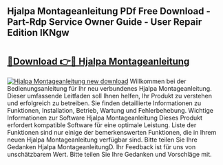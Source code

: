 ## Hjalpa Montageanleitung PDf Free Download - Part-Rdp Service Owner Guide - User Repair Edition IKNgw

# <h2><a href="http://df8h01.blite.top/?on=Hjalpa+Montageanleitung">🔗Download 👉🔴 Hjalpa Montageanleitung</a></h2>

[![Hjalpa Montageanleitung new download](https://i.imgur.com/lujVjoI.png)](http://df8h01.blite.top/?on=Hjalpa+Montageanleitung)
Willkommen bei der Bedienungsanleitung für Ihr neu verbundenes Hjalpa Montageanleitung. Dieser umfassende Leitfaden soll Ihnen helfen, Ihr Produkt zu verstehen und erfolgreich zu betreiben. Sie finden detaillierte Informationen zu Funktionen, Installation, Betrieb, Wartung und Fehlerbehebung. Wichtige Informationen zur Software Hjalpa Montageanleitung Dieses Produkt erfordert kompatible Software für eine optimale Leistung. Liste der Funktionen sind nur einige der bemerkenswerten Funktionen, die in Ihrem neuen Hjalpa Montageanleitung verfügbar sind. Bitte teilen Sie Ihre Gedanken Hjalpa MontageanleitungD. Ihr Feedback ist für uns von unschätzbarem Wert. Bitte teilen Sie Ihre Gedanken und Vorschläge mit.
